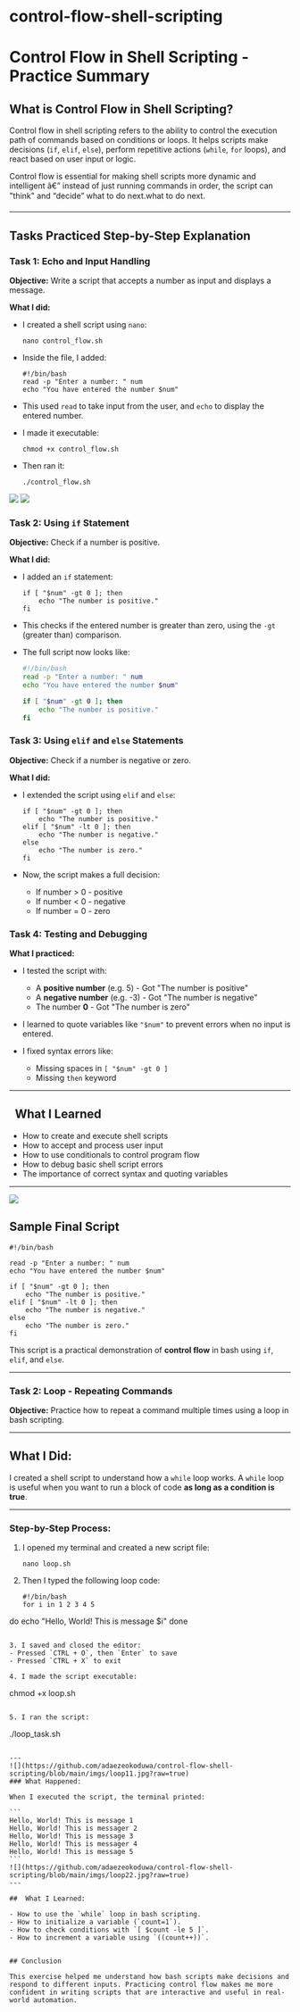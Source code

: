 # control-flow-shell-scripting

# Control Flow in Shell Scripting - Practice Summary

## What is Control Flow in Shell Scripting?

Control flow in shell scripting refers to the ability to control the execution path of commands based on conditions or loops. It helps scripts make decisions (`if`, `elif`, `else`), perform repetitive actions (`while`, `for` loops), and react based on user input or logic.

Control flow is essential for making shell scripts more dynamic and intelligent â€” instead of just running commands in order, the script can "think" and “decide” what to do next.what to do next.

---

## Tasks Practiced Step-by-Step Explanation

### Task 1: Echo and Input Handling

**Objective:** Write a script that accepts a number as input and displays a message.

**What I did:**

- I created a shell script using `nano`:
  ```
  nano control_flow.sh
  ```

- Inside the file, I added:
  ```
  #!/bin/bash
  read -p "Enter a number: " num
  echo "You have entered the number $num"
  ```

- This used `read` to take input from the user, and `echo` to display the entered number.

- I made it executable:
  ```
  chmod +x control_flow.sh
  ```

- Then ran it:
  ```
  ./control_flow.sh
  ```
![](https://github.com/adaezeokoduwa/control-flow-shell-scripting/blob/main/imgs/flow11.jpg?raw=true)
![](https://github.com/adaezeokoduwa/control-flow-shell-scripting/blob/main/imgs/flow11.jpg?raw=true)

### Task 2: Using `if` Statement

**Objective:** Check if a number is positive.

**What I did:**

- I added an `if` statement:
  ```
  if [ "$num" -gt 0 ]; then
      echo "The number is positive."
  fi
  ```

- This checks if the entered number is greater than zero, using the `-gt` (greater than) comparison.

- The full script now looks like:
  ```bash
  #!/bin/bash
  read -p "Enter a number: " num
  echo "You have entered the number $num"

  if [ "$num" -gt 0 ]; then
      echo "The number is positive."
  fi
  ```

### Task 3: Using `elif` and `else` Statements

**Objective:** Check if a number is negative or zero.

**What I did:**

- I extended the script using `elif` and `else`:
  ```
  if [ "$num" -gt 0 ]; then
      echo "The number is positive."
  elif [ "$num" -lt 0 ]; then
      echo "The number is negative."
  else
      echo "The number is zero."
  fi
  ```

- Now, the script makes a full decision:
  - If number > 0 - positive
  - If number < 0 - negative
  - If number = 0 - zero

### Task 4: Testing and Debugging

**What I practiced:**

- I tested the script with:
  - A **positive number** (e.g. 5) - Got "The number is positive"
  - A **negative number** (e.g. -3) - Got "The number is negative"
  - The number **0** - Got "The number is zero"

- I learned to quote variables like `"$num"` to prevent errors when no input is entered.

- I fixed syntax errors like:
  - Missing spaces in `[ "$num" -gt 0 ]`
  - Missing `then` keyword

---



##   What I Learned

- How to create and execute shell scripts
- How to accept and process user input
- How to use conditionals to control program flow
- How to debug basic shell script errors
- The importance of correct syntax and quoting variables

---
![](https://github.com/adaezeokoduwa/control-flow-shell-scripting/blob/main/imgs/flow3.jpg?raw=true)
## Sample Final Script

```
#!/bin/bash

read -p "Enter a number: " num
echo "You have entered the number $num"

if [ "$num" -gt 0 ]; then
    echo "The number is positive."
elif [ "$num" -lt 0 ]; then
    echo "The number is negative."
else
    echo "The number is zero."
fi
```

This script is a practical demonstration of **control flow** in bash using `if`, `elif`, and `else`.

---
### Task 2: Loop - Repeating Commands

**Objective:** Practice how to repeat a command multiple times using a loop in bash scripting.

---

##  What I Did:

I created a shell script to understand how a `while` loop works. A `while` loop is useful when you want to run a block of code **as long as a condition is true**.

---

### Step-by-Step Process:

1. I opened my terminal and created a new script file:
   ```
   nano loop.sh
   ```

2. Then I typed the following loop code:

   ````
   #!/bin/bash
   for i in 1 2 3 4 5
  do 
  echo "Hello, World! This is message $i"
  done
   ````

3. I saved and closed the editor:
   - Pressed `CTRL + O`, then `Enter` to save
   - Pressed `CTRL + X` to exit

4. I made the script executable:
   ````
   chmod +x loop.sh
   ````

5. I ran the script:
   ````
   ./loop_task.sh
   ````

---
![](https://github.com/adaezeokoduwa/control-flow-shell-scripting/blob/main/imgs/loop11.jpg?raw=true)
### What Happened:

When I executed the script, the terminal printed:

```
Hello, World! This is message 1
Hello, World! This is messager 2
Hello, World! This is message 3
Hello, World! This is messager 4
Hello, World! This is message 5
```
![](https://github.com/adaezeokoduwa/control-flow-shell-scripting/blob/main/imgs/loop22.jpg?raw=true)
---

##  What I Learned:

- How to use the `while` loop in bash scripting.
- How to initialize a variable (`count=1`).
- How to check conditions with `[ $count -le 5 ]`.
- How to increment a variable using `((count++))`.


## Conclusion

This exercise helped me understand how bash scripts make decisions and respond to different inputs. Practicing control flow makes me more confident in writing scripts that are interactive and useful in real-world automation.
